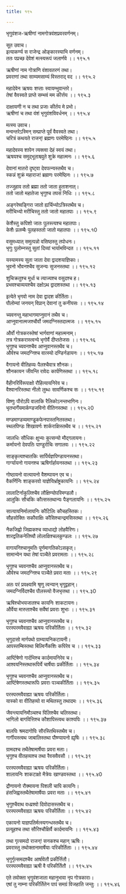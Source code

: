 ```yaml
---
title: १९५

---
```

भृगुवंशज-ऋषीणां नामगोत्रवंशप्रवरवर्णनम्।  
  
सूत उवाच।  
इत्याकर्ण्य स राजेन्द्र ओङ्कारस्याभि वर्णनम्।  
ततः पप्रच्छ देवेशं मत्स्यरूपं जलार्णवे ।। १९५.१  
  
ऋषीणां नाम गोत्राणि वंशावतरणं तथा।  
प्रवराणां तथा साम्यमसाम्यं विस्तराद् वद ।। १९५.२  
  
महादेवेन ऋषयः शप्ताः स्वायम्भुवान्तरे।  
तेषां वैवस्वते प्राप्ते सम्भवं मम कीर्त्तय ।। १९५.३  
  
दाक्षायणी न च तथा प्रजाः कीर्तय मे प्रभो।  
ऋषीणां च तथा वंशं भृगुवंशविवर्धनम् ।। १९५.४  
  
मत्स्य उवाच।  
मन्वन्तरेऽस्मिन् सम्प्राप्ते पूर्वं वैवस्वते तथा।  
चरित्रं कथयते राजन्! ब्रह्मणः परमेष्ठिनः ।। १९५.५  
  
  
महादेवस्य शापेन त्यक्त्वा देहं स्वयं तथा।  
ऋषयश्च समुद्भूताश्च्युते शुक्रे महात्मनः ।। १९५.६  
  
देवानां मातरो दृष्ट्वा देवपत्न्यस्तथैव च।  
स्कन्नं शुक्रं महाराज! ब्रह्मणः परमेष्ठिनः ।। १९५.७  
  
तज्जुहाव ततो ब्रह्मा ततो जाता हुताशनात्।  
ततो जातो महातेजा भृगुश्च तपसं निधिः ।। १९५.८  
  
अङ्गरेष्वङ्गिरा जातो ह्यर्चिभ्योऽत्रिस्तथैव च।  
मरीचिभ्यो मरीचिस्तु ततो जातो महातपाः ।। १९५.९  
  
केशैस्तु कपिशो जातः पुलस्त्यश्च महातपाः।  
केशैः प्रलम्बैः पुलहस्ततो जातो महातपाः ।। १९५.१0  
  
वसुमध्यात् समुत्पन्नो वसिष्ठस्तु तपोधनः।  
भृगुः पुलोम्नस्तु सुतां दिव्यां भार्यामविन्दत ।। १९५.११  
  
यस्यामस्य सुता जाता देवा द्वादशयाज्ञिकाः।  
भुवनो भौवनश्चैव सुजन्यः सुजनस्तथा ।। १९५.१२  
  
शुचिक्रतुश्च मूर्धा च त्याज्यश्च वसुदश्च ह।  
प्रभवश्चाव्ययश्चैव दक्षोऽथ द्वादशस्तथा ।। १९५.१३  
  
इत्येते भृगवो नाम देवा द्वादश कीर्तिताः।  
पौलोम्यां जनयन् विप्रान् देवानां तु कनीयसः ।। १९५.१४  
  
च्यवनन्तु महाभागमाप्नुवानं तथैव च।  
आप्नुवानात्मजश्चौर्वो जमदग्निस्तदात्मजः ।। १९५.१५  
  
और्वो गोत्रकरस्तेषां भार्गवाणां महात्मनाम्।  
तत्र गोत्रकरास्त्वन्ये भृगोर्वै दीप्ततेजसः ।। १९५.१६  
भृगुश्च च्यवनश्चैव आप्नुवानस्तथैव च।  
और्वश्च जमदग्निश्च वात्स्यो दण्डिर्नडायनः ।। १९५.१७  
  
वैगायनो वीतिहव्यः पैलश्चैवात्र शौनकः।  
शौनकायन जीवन्ति रावेदः कार्पणिस्तथा ।। १९५.१८  
  
वैहीनरिर्विरूपाक्षो रौहित्यायनिरेव च।  
वैश्वानरिस्तथा नीलो लुब्धः सावर्णिकश्च सः ।। १९५.१९  
  
विष्णुः पौरोऽपि वालाकि रैलिकोऽनन्तभागिनः।  
भृतभार्गेयमार्कण्डजविनो वीतिनस्तथा ।। १९५.२0  
  
मण्डमाण्डव्यमाण्डूकफेनपास्तनितस्तथा।  
स्थलपिण्डः शिखावर्णः शार्कराक्षिस्तथैव च ।। १९५.२१  
  
जालधिः सौधिकः क्षुभ्यः कुत्सन्यो मौद्गलायनः।  
कर्मायनो देवपतिः पाण्डुरोचिः सगालवः ।। १९५.२२  
  
साङ्कृत्यश्चातकिः सार्पिर्यज्ञपिण्डायनस्तथा।  
गार्ग्यायनो गायनश्च ऋषिर्गार्हायनस्तथा ।। १९५.२३  
  
गोष्ठायनो वात्यायनो वैशम्पायन एव च।  
वैकर्णिनिः शाङ्करवो याज्ञेयिर्भ्राष्ट्रकायनिः ।। १९५.२४  
  
लालाटिर्नाकुलिश्चैव लौक्षिण्योपरिमण्डलौ।  
आलुकिः सौचकिः कौत्सस्तथान्यः पैङ्गलायनिः ।। १९५.२५  
  
सात्यायनिर्मालायनिः कौटिलिः कौचहस्तिकः।  
सौहसोक्तिः सकौवाक्षिः कौसिश्चान्द्रमसिस्तथा ।। १९५.२६  
  
नैकजिह्वो जिह्मकश्च व्याधाद्यो लोहवैरिणः।  
शारद्वतिकनेतिष्यौ लोलाक्षिश्चलकुण्डलः ।। १९५.२७  
  
वागायनिश्चानुमतिः पूर्णमागतिकोऽसकृत्।  
सामान्येन यथा तेषां पञ्चैते प्रवरामताः ।। १९५.२८  
  
भृगुश्च च्यवनश्चैव आप्नुवानस्तथैव च।  
और्वश्च जमदग्निश्च पञ्चैते प्रवरा मताः ।। १९५.२९  
  
अतः परं प्रवक्ष्यामि श्रृणु त्वन्यान् भृगूद्वहान्।  
जमदग्निर्विदश्चैव पौलस्त्यो वैजभृत्तथा ।। १९५.३0  
  
ऋषिश्चोभयजातश्च कायनिः शाकटायनः।  
और्वेया मारुताश्चैव सर्वेषां प्रवराः शुभाः ।। १९५.३१  
  
भृगुश्च च्यवनश्चैव आप्नुवानस्तथैव च।  
परस्परमवैवाह्या ऋषयः परिकीर्तिताः ।। १९५.३२  
  
भृगुदासो मार्गपथो ग्राम्यायनिकटायनी।  
आपस्तम्बिस्तथा बिल्विर्नैकशिः कपिरेव च ।। १९५.३३  
  
आर्ष्टिषेणो गार्दभिश्च कार्दमायनिरेव च।  
आश्वयनिस्तथारूपिर्ये चार्षेयाः प्रकीर्तिताः ।। १९५.३४  
  
भृगुश्च च्यवनश्चैव आप्नुवानस्तथैव च।  
आर्ष्टिषेणस्तथारूपिः प्रवराः पञ्चकीर्तिताः ।। १९५.३५  
  
परस्परमवैवाह्या ऋषयः परिकीर्तिताः।  
यास्को वा वीतिहव्यो वा मथितस्तु तथादमः ।। १९५.३६  
  
जैवन्त्यायनिमौञ्चश्च पिलिश्चैव चलिस्तथा।  
भागिलो बागवित्तिश्च कौशापिस्त्वथ काश्यपिः ।। १९५.३७  
  
बालपिः श्रमदागोपिः सौरस्तिथिस्तथैव च।  
गार्गीयस्त्वथ जाबालिस्तथा पौष्ण्यायनो ह्यृषिः ।। १९५.३८  
  
ग्रामदश्च तथैतेषामार्षेयाः प्रवरा मताः।  
भृगुश्च वीतहव्यश्च तथा रैवसवैवसौ ।। १९५.३९  
  
परस्परमवैवाह्या ऋषयः परिकीर्तिताः।  
शालायनिः शाकटाक्षो मैत्रेयः खाण्डवस्तथा ।। १९५.४0  
  
द्रौणायनो रौक्मायना पिशली चापि कायनिः।  
हंसजिह्वस्तथैतेषामार्षेयाः प्रवरा मताः ।। १९५.४१  
  
भृगुश्चैवाथ वध्य्रश्वो दिवोदासस्तथैव च।  
परस्परमवैवाह्या ऋषयः परिकीर्तिताः ।। १९५.४२  
  
एकायनो याज्ञपतिर्मत्स्यगन्धस्तथैव च।  
प्रत्यूहश्च तथा सौरिश्चौक्षिर्वै कार्दमायनिः ।। १९५.४३  
  
तथा गृत्समदो राजन्! सनकश्च महान् ऋषिः।  
प्रवरास्तु तथोक्तानामार्षेयाः परिकीर्तिताः ।। १९५.४४  
  
भृगुर्गृत्समदश्चैव आर्षावेतौ प्रकीर्त्तितौ।  
परस्परमवैवाह्या ऋषी वै परिकीर्तितौ ।। १९५.४५  
  
एते तवोक्ता भृगुवंशजाता महानुभावा नृप गोत्रकाराः।  
एषां तु नाम्ना परिकीर्तितेन पापं समग्रं विजहाति जन्तुः ।। १९५.४६